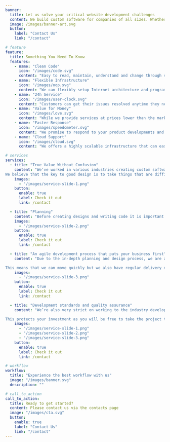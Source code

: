 ```yaml
---
banner:
  title: Let us solve your critical website development challenges
  content: We build custom software for companies of all sizes. Whether you’re a scrappy startup, a mid-size company looking to benefit from digital transformation, or a billion-dollar behemoth with a dev shortage, our team will work with you to design, build and support the custom mobile and web applications you need to run and grow your business.
  image: /images/banner-art.svg
  button:
    label: "Contact Us"
    link: "/contact"

# feature
feature:
  title: Something You Need To Know
  features:
    - name: "Clean Code"
      icon: "/images/code.svg"
      content: "Easy to read, maintain, understand and change through structure and consistency yet remains robust and secure to withstand performance demands"
    - name: "Flexible Infrastructure"
      icon: "/images/oop.svg"
      content: "We can flexibly setup Internet architecture and programming technology according to customer requirements."
    - name: "24h Service"
      icon: "/images/user-clock.svg"
      content: "Customers can get their issues resolved anytime they need assistance. This is the support that is available 24 hours a day and 7 days a week"
    - name: "Value for Money"
      icon: "/images/love.svg"
      content: "While we provide services at prices lower than the market average, our experienced programmers will provide high-quality software products"
    - name: "Faster Response"
      icon: "/images/speedometer.svg"
      content: "We promise to respond to your product developments and changes usually within 24 hours"
    - name: "Cloud Support"
      icon: "/images/cloud.svg"
      content: "We offers a highly scalable infrastructure that can easily accommodate large-scale operations. This is critical for big companies that need to be able to rapidly scale their infrastructure to meet changing demands"

# services
services:
  - title: "True Value Without Confusion"
    content: "We’ve worked in various industries creating custom software that takes complicated problems and elegantly presents them as simple solutions.
We believe that the key to good design is to take things that are difficult to work with or understand and make them easy for everyone involved."
    images:
      - "/images/service-slide-1.png"
    button:
      enable: true
      label: Check it out
      link: /contact

  - title: "Planning"
    content: "Before creating designs and writing code it is important that everybody is on the same page in terms of what exactly is being built.A complete plan of the project is created covering every aspect of the design, from the database to the user interfaces."
    images:
      - "/images/service-slide-2.png"
    button:
      enable: true
      label: Check it out
      link: /contact

  - title: "An agile development process that puts your business first"
    content: "Due to the in-depth planning and design process, we are able to achieve rapid development times during the product build stage. We work using the agile development process.

This means that we can move quickly but we also have regular delivery deadlines where we can re-evaluate the needs of your business or the project and react in a way that supports any new priorities."
    images:
      - "/images/service-slide-3.png"
    button:
      enable: true
      label: Check it out
      link: /contact

  - title: "Development standards and quality assurance"
    content: "We’re also very strict on working to the industry development standards shared by all high performing development teams.

This protects your investment as you will be free to take the project to any software development agency and they will be able to see exactly how the system works and seamlessly take on new development!"
    images:
      - "/images/service-slide-1.png"
      - "/images/service-slide-2.png"
      - "/images/service-slide-3.png"
    button:
      enable: true
      label: Check it out
      link: /contact

# workflow
workflow:
  title: "Experience the best workflow with us"
  image: "/images/banner.svg"
  description: ""

# call_to_action
call_to_action:
  title: Ready to get started?
  content: Please contact us via the contacts page
  image: "/images/cta.svg"
  button:
    enable: true
    label: "Contact Us"
    link: "/contact"
---
```

